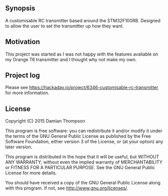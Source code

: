 ## Synopsis

A customisable RC transmitter based around the STM32F100RB. Designed to allow the user to set the transmitter up how they want.

## Motivation

This project was started as I was not happy with the features avaliable on my Orange T6 transmitter and I thought why not make my own.

## Project log

Please see https://hackaday.io/project/6346-customisable-rc-transmitter for more information.

## License

Copyright (C) 2015  Damian Thompson

This program is free software: you can redistribute it and/or modify
it under the terms of the GNU General Public License as published by
the Free Software Foundation, either version 3 of the License, or
(at your option) any later version.

This program is distributed in the hope that it will be useful,
but WITHOUT ANY WARRANTY; without even the implied warranty of
MERCHANTABILITY or FITNESS FOR A PARTICULAR PURPOSE.  See the
GNU General Public License for more details.

You should have received a copy of the GNU General Public License
along with this program.  If not, see <http://www.gnu.org/licenses/>.